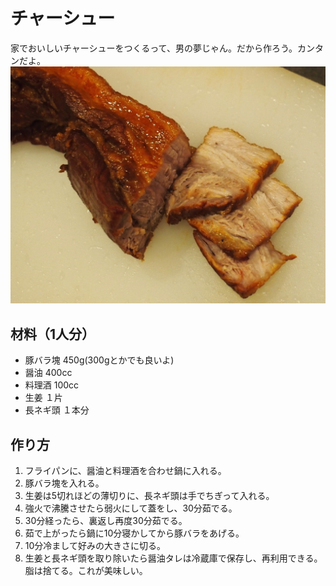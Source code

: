 # チャーシュー
家でおいしいチャーシューをつくるって、男の夢じゃん。だから作ろう。カンタンだよ。
![photo](https://github.com/OKADA1919/memo/blob/master/images/cooking/チャーシュー.jpg?raw=true)  

## 材料（1人分）

- 豚バラ塊 450g(300gとかでも良いよ)
- 醤油 400cc
- 料理酒 100cc
- 生姜 １片
- 長ネギ頭 １本分

## 作り方

1. フライパンに、醤油と料理酒を合わせ鍋に入れる。
2. 豚バラ塊を入れる。
3. 生姜は5切れほどの薄切りに、長ネギ頭は手でちぎって入れる。
4. 強火で沸騰させたら弱火にして蓋をし、30分茹でる。
5. 30分経ったら、裏返し再度30分茹でる。
6. 茹で上がったら鍋に10分寝かしてから豚バラをあげる。
7. 10分冷まして好みの大きさに切る。
8. 生姜と長ネギ頭を取り除いたら醤油タレは冷蔵庫で保存し、再利用できる。脂は捨てる。これが美味しい。
